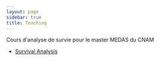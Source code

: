```yaml
---
layout: page
sidebar: true
title: Teaching
---
```


Cours d'analyse de survie pour le master MEDAS du CNAM

* [Survival Analysis](survival)

